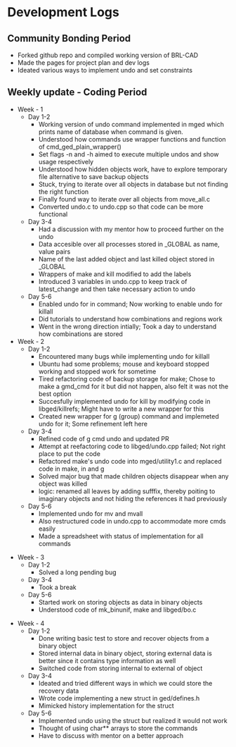 # Development Logs

## Community Bonding Period

-   Forked github repo and compiled working version of BRL-CAD
-   Made the pages for project plan and dev logs
-   Ideated various ways to implement undo and set constraints

## Weekly update - Coding Period

-   Week - 1
    -   Day 1-2
        -   Working version of undo command implemented in mged which
            prints name of database when command is given.
        -   Understood how commands use wrapper functions and function
            of cmd_ged_plain_wrapper()
        -   Set flags -n and -h aimed to execute multiple undos and show
            usage respectively
        -   Understood how hidden objects work, have to explore
            temporary file alternative to save backup objects
        -   Stuck, trying to iterate over all objects in database but
            not finding the right function
        -   Finally found way to iterate over all objects from
            move_all.c
        -   Converted undo.c to undo.cpp so that code can be more
            functional
    -   Day 3-4
        -   Had a discussion with my mentor how to proceed further on
            the undo
        -   Data accesible over all processes stored in _GLOBAL as
            name, value pairs
        -   Name of the last added object and last killed object stored
            in _GLOBAL
        -   Wrappers of make and kill modified to add the labels
        -   Introduced 3 variables in undo.cpp to keep track of
            latest_change and then take necessary action to undo
    -   Day 5-6
        -   Enabled undo for in command; Now working to enable undo for
            killall
        -   Did tutorials to understand how combinations and regions
            work
        -   Went in the wrong direction intially; Took a day to
            understand how combinations are stored
-   Week - 2
    -   Day 1-2
        -   Encountered many bugs while implementing undo for killall
        -   Ubuntu had some problems; mouse and keyboard stopped working
            and stopped work for sometime
        -   Tired refactoring code of backup storage for make; Chose to
            make a gmd_cmd for it but did not happen, also felt it was
            not the best option
        -   Succesfully implemented undo for kill by modifying code in
            libged/killrefs; Might have to write a new wrapper for this
        -   Created new wrapper for g (group) command and implemeted
            undo for it; Some refinement left here
    -   Day 3-4
        -   Refined code of g cmd undo and updated PR
        -   Attempt at reefactoring code to libged/undo.cpp failed; Not
            right place to put the code
        -   Refactored make's undo code into mged/utility1.c and
            replaced code in make, in and g
        -   Solved major bug that made children objects disappear when
            any object was killed
        -   logic: renamed all leaves by adding sufffix, thereby poiting
            to imaginary objects and not hiding the references it had
            previously
    -   Day 5-6
        -   Implemented undo for mv and mvall
        -   Also restructured code in undo.cpp to accommodate more cmds
            easily
        -   Made a spreadsheet with status of implementation for all
            commands

<!-- -->

-   Week - 3
    -   Day 1-2
        -   Solved a long pending bug
    -   Day 3-4
        -   Took a break
    -   Day 5-6
        -   Started work on storing objects as data in binary objects
        -   Understood code of mk_binunif, make and libged/bo.c

<!-- -->

-   Week - 4
    -   Day 1-2
        -   Done writing basic test to store and recover objects from a
            binary object
        -   Stored internal data in binary object, storing external data
            is better since it contains type information as well
        -   Switched code from storing internal to external of object
    -   Day 3-4
        -   Ideated and tried different ways in which we could store the
            recovery data
        -   Wrote code implementing a new struct in ged/defines.h
        -   Mimicked history implementation for the struct
    -   Day 5-6
        -   Implemented undo using the struct but realized it would not
            work
        -   Thought of using char\*\* arrays to store the commands
        -   Have to discuss with mentor on a better approach